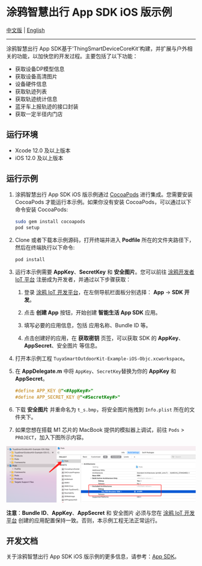 # 涂鸦智慧出行 App SDK iOS 版示例

[中文版](README-zh.md) | [English](README.md)

---

涂鸦智慧出行 App SDK基于'ThingSmartDeviceCoreKit'构建，并扩展与户外相关的功能，以加快您的开发过程。主要包括了以下功能：

- 获取设备DP模型信息
- 获取设备高清图片
- 设备硬件信息
- 获取轨迹列表
- 获取轨迹统计信息
- 蓝牙车上报轨迹的接口封装
- 获取一定半径内门店

## 运行环境

- Xcode 12.0 及以上版本
- iOS 12.0 及以上版本

## 运行示例

1. 涂鸦智慧出行 App SDK iOS 版示例通过 [CocoaPods](http://cocoapods.org/) 进行集成。您需要安装 CocoaPods 才能运行本示例。如果你没有安装 CocoaPods，可以通过以下命令安装 CocoaPods:

    ```bash
    sudo gem install cocoapods
    pod setup
    ```

2. Clone 或者下载本示例源码，打开终端并进入 **Podfile** 所在的文件夹路径下，然后在终端执行以下命令:

    ```bash
    pod install
    ```

3. 运行本示例需要 **AppKey**、**SecretKey** 和 **安全图片**。您可以前往 [涂鸦开发者 IoT 平台](https://developer.tuya.com/cn/) 注册成为开发者，并通过以下步骤获取：

   1. 登录 [涂鸦 IoT 开发平台](https://iot.tuya.com/)，在左侧导航栏面板分别选择： **App** -> **SDK 开发**。

   2. 点击 **创建 App** 按钮，开始创建 **智能生活 App SDK** 应用。

   3. 填写必要的应用信息，包括 应用名称、Bundle ID 等。

   4. 点击创建好的应用，在 **获取密钥** 页签，可以获取 SDK 的 **AppKey**、**AppSecret**、安全图片 等信息。

4. 打开本示例工程 `TuyaSmartOutdoorKit-Example-iOS-Objc.xcworkspace`。

5. 在 **AppDelegate.m** 中将 `AppKey`、`SecretKey`替换为你的 **AppKey** 和 **AppSecret**。

    ```objective-c
    #define APP_KEY @"<#AppKey#>"
    #define APP_SECRET_KEY @"<#SecretKey#>"
    ```

6. 下载 **安全图片** 并重命名为 `t_s.bmp`，将安全图片拖拽到 `Info.plist` 所在的文件夹下。
7. 如果您想在搭载 M1 芯片的 MacBook 提供的模拟器上调试，前往 `Pods` > `PROJECT`，加入下图所示内容。

![M1EngineeringConfiguration](https://github.com/tuya/tuya-outdoor-ios-sdk-sample/blob/main/M1EngineeringConfiguration.png)

**注意**：**Bundle ID**、**AppKey**、**AppSecret** 和 安全图片 必须与您在 [涂鸦 IoT 开发平台](https://iot.tuya.com/) 创建的应用配置保持一致。否则，本示例工程无法正常运行。

## 开发文档

关于涂鸦智慧出行 App SDK iOS 版示例的更多信息，请参考：[App SDK](https://developer.tuya.com/en/docs/app-development)。
